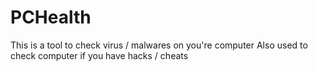 # PCHealth

This is a tool to check virus / malwares on you're computer
Also used to check computer if you have hacks / cheats
